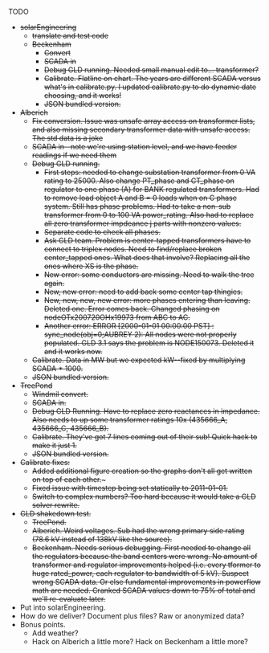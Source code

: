 TODO
* ~~solarEngineering~~
	* ~~translate and test code~~
	* ~~Beckenham~~
		* ~~Convert~~
		* ~~SCADA in~~
		* ~~Debug GLD running. Needed small manual edit to... transformer?~~
		* ~~Calibrate. Flatline on chart. The years are different SCADA versus what's in calibrate.py. I updated calibrate.py to do dynamic date choosing, and it works!~~
		* ~~JSON bundled version.~~
* ~~Alberich~~
	* ~~Fix conversion. Issue was unsafe array access on transformer lists, and also missing secondary transformer data with unsafe access. The std data is a joke~~
	* ~~SCADA in--note we're using station level, and we have feeder readings if we need them~~
	* ~~Debug GLD running.~~
		* ~~First steps: needed to change substation transformer from 0 VA rating to 25000. Also change PT_phase and CT_phase on regulator to one phase (A) for BANK regulated transformers. Had to remove load object A and B = 0 loads when on C phase system. Still has phase problems. Had to take a non-sub transformer from 0 to 100 VA power_rating. Also had to replace all zero transformer impdeance j parts with nonzero values.~~
		* ~~Separate code to check all phases.~~
		* ~~Ask GLD team. Problem is center-tapped transformers have to connect to triplex nodes. Need to find/replace broken center_tapped ones. What does that involve? Replacing all the ones where XS is the phase.~~
		* ~~New error: some conductors are missing. Need to walk the tree again.~~
		* ~~New, new error: need to add back some center tap thingies.~~
		* ~~New, new, new, new error: more phases entering than leaving. Deleted one. Error comes back. Changed phasing on nodeOTx200720OHx19973 from ABC to AC.~~
		* ~~Another error: ERROR [2000-01-01 00:00:00 PST] : sync_node(obj=0;AUBREY 2): All nodes were not properly populated. GLD 3.1 says the problem is NODE150073. Deleted it and it works now.~~
	* ~~Calibrate. Data in MW but we expected kW--fixed by multiplying SCADA * 1000.~~
	* ~~JSON bundled version.~~
* ~~TreePond~~
	* ~~Windmil convert.~~
	* ~~SCADA in.~~
	* ~~Debug GLD Running. Have to replace zero reactances in impedance. Also needs to up some transformer ratings 10x (435666_A, 435666_C, 435666_B).~~
	* ~~Calibrate. They've got 7 lines coming out of their sub! Quick hack to make it just 1.~~
	* ~~JSON bundled version.~~
* ~~Calibrate fixes:~~
	* ~~Added additional figure creation so the graphs don't all get written on top of each other.~~~
	* ~~Fixed issue with timestep being set statically to 2011-01-01.~~
	* ~~Switch to complex numbers? Too hard because it would take a GLD solver rewrite.~~
* ~~GLD shakedown test.~~
	* ~~TreePond.~~
	* ~~Alberich. Weird voltages. Sub had the wrong primary side rating (78.6 kV instead of 138kV like the source).~~
	* ~~Beckenham. Needs serious debugging. First needed to change all the regulators because the band centers were wrong. No amount of transformer and regulator improvements helped (i.e. every tformer to huge rated_power, each regulator to bandwidth of 5 kV). Suspect wrong SCADA data. Or else fundamental improvements in powerflow math are needed. Cranked SCADA values down to 75% of total and we'll re-evaluate later.~~
* Put into solarEngineering.
* How do we deliver? Document plus files? Raw or anonymized data?
* Bonus points.
	* Add weather?
	* Hack on Alberich a little more? Hack on Beckenham a little more?